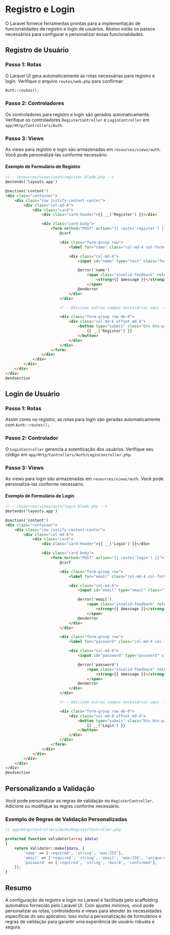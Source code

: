 # Registro e Login

O Laravel fornece ferramentas prontas para a implementação de funcionalidades de registro e login de usuários. Abaixo estão os passos necessários para configurar e personalizar essas funcionalidades.

## Registro de Usuário

### Passo 1: Rotas

O Laravel UI gera automaticamente as rotas necessárias para registro e login. Verifique o arquivo `routes/web.php` para confirmar:

```php
Auth::routes();
```

### Passo 2: Controladores

Os controladores para registro e login são gerados automaticamente. Verifique os controladores `RegisterController` e `LoginController` em `app/Http/Controllers/Auth`.

### Passo 3: Views

As views para registro e login são armazenadas em `resources/views/auth`. Você pode personalizá-las conforme necessário.

#### Exemplo de Formulário de Registro

```html
<!-- resources/views/auth/register.blade.php -->
@extends('layouts.app')

@section('content')
<div class="container">
    <div class="row justify-content-center">
        <div class="col-md-8">
            <div class="card">
                <div class="card-header">{{ __('Register') }}</div>

                <div class="card-body">
                    <form method="POST" action="{{ route('register') }}">
                        @csrf

                        <div class="form-group row">
                            <label for="name" class="col-md-4 col-form-label text-md-right">{{ __('Name') }}</label>

                            <div class="col-md-6">
                                <input id="name" type="text" class="form-control @error('name') is-invalid @enderror" name="name" value="{{ old('name') }}" required autocomplete="name" autofocus>

                                @error('name')
                                    <span class="invalid-feedback" role="alert">
                                        <strong>{{ $message }}</strong>
                                    </span>
                                @enderror
                            </div>
                        </div>

                        <!-- Adicione outros campos necessários aqui -->

                        <div class="form-group row mb-0">
                            <div class="col-md-6 offset-md-4">
                                <button type="submit" class="btn btn-primary">
                                    {{ __('Register') }}
                                </button>
                            </div>
                        </div>
                    </form>
                </div>
            </div>
        </div>
    </div>
</div>
@endsection
```

## Login de Usuário

### Passo 1: Rotas

Assim como no registro, as rotas para login são geradas automaticamente com `Auth::routes();`.

### Passo 2: Controlador

O `LoginController` gerencia a autenticação dos usuários. Verifique seu código em `app/Http/Controllers/Auth/LoginController.php`.

### Passo 3: Views

As views para login são armazenadas em `resources/views/auth`. Você pode personalizá-las conforme necessário.

#### Exemplo de Formulário de Login

```html
<!-- resources/views/auth/login.blade.php -->
@extends('layouts.app')

@section('content')
<div class="container">
    <div class="row justify-content-center">
        <div class="col-md-8">
            <div class="card">
                <div class="card-header">{{ __('Login') }}</div>

                <div class="card-body">
                    <form method="POST" action="{{ route('login') }}">
                        @csrf

                        <div class="form-group row">
                            <label for="email" class="col-md-4 col-form-label text-md-right">{{ __('E-Mail Address') }}</label>

                            <div class="col-md-6">
                                <input id="email" type="email" class="form-control @error('email') is-invalid @enderror" name="email" value="{{ old('email') }}" required autocomplete="email" autofocus>

                                @error('email')
                                    <span class="invalid-feedback" role="alert">
                                        <strong>{{ $message }}</strong>
                                    </span>
                                @enderror
                            </div>
                        </div>

                        <div class="form-group row">
                            <label for="password" class="col-md-4 col-form-label text-md-right">{{ __('Password') }}</label>

                            <div class="col-md-6">
                                <input id="password" type="password" class="form-control @error('password') is-invalid @enderror" name="password" required autocomplete="current-password">

                                @error('password')
                                    <span class="invalid-feedback" role="alert">
                                        <strong>{{ $message }}</strong>
                                    </span>
                                @enderror
                            </div>
                        </div>

                        <!-- Adicione outros campos necessários aqui -->

                        <div class="form-group row mb-0">
                            <div class="col-md-8 offset-md-4">
                                <button type="submit" class="btn btn-primary">
                                    {{ __('Login') }}
                                </button>
                            </div>
                        </div>
                    </form>
                </div>
            </div>
        </div>
    </div>
</div>
@endsection
```

## Personalizando a Validação

Você pode personalizar as regras de validação no `RegisterController`. Adicione ou modifique as regras conforme necessário.

### Exemplo de Regras de Validação Personalizadas

```php
// app/Http/Controllers/Auth/RegisterController.php

protected function validator(array $data)
{
    return Validator::make($data, [
        'name' => ['required', 'string', 'max:255'],
        'email' => ['required', 'string', 'email', 'max:255', 'unique:users'],
        'password' => ['required', 'string', 'min:8', 'confirmed'],
    ]);
}
```

## Resumo

A configuração de registro e login no Laravel é facilitada pelo scaffolding automático fornecido pelo Laravel UI. Com ajustes mínimos, você pode personalizar as rotas, controladores e views para atender às necessidades específicas do seu aplicativo. Isso inclui a personalização de formulários e regras de validação para garantir uma experiência de usuário robusta e segura.
